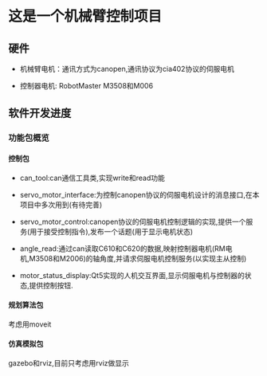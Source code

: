 # 这是一个机械臂控制项目

## 硬件

- 机械臂电机：通讯方式为canopen,通讯协议为cia402协议的伺服电机

- 控制器电机: RobotMaster M3508和M006

## 软件开发进度

### 功能包概览

#### 控制包

- can_tool:can通信工具类,实现write和read功能

- servo_motor_interface:为控制canopen协议的伺服电机设计的消息接口,在本项目中多次用到(有待完善)

- servo_motor_control:canopen协议的伺服电机控制逻辑的实现,提供一个服务(用于接受控制指令),发布一个话题(用于显示电机状态)

- angle_read:通过can读取C610和C620的数据,映射控制器电机(RM电机,M3508和M2006)的轴角度,并请求伺服电机控制服务(以实现主从控制)

- motor_status_display:Qt5实现的人机交互界面,显示伺服电机与控制器的状态,提供控制按钮.

#### 规划算法包

考虑用moveit

#### 仿真模拟包

gazebo和rviz,目前只考虑用rviz做显示